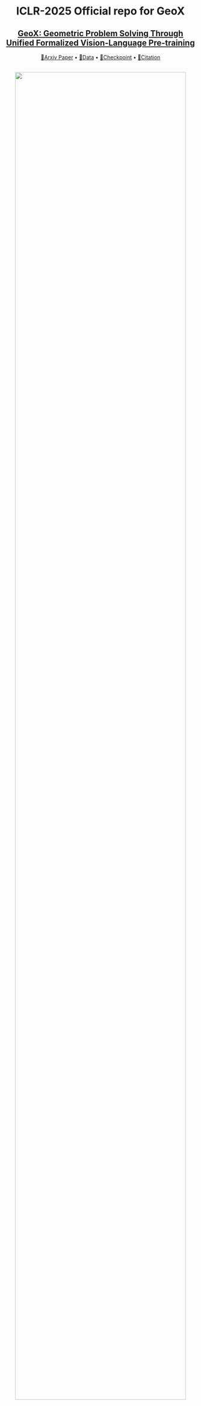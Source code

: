 

<div align= "center">
    <h1> ICLR-2025 Official repo for GeoX</h1>

</div>

<div align="center">
    <h2> <a href="https://arxiv.org/abs/2412.11863">GeoX: Geometric Problem Solving Through Unified Formalized Vision-Language Pre-training</a></h2>

  <p align="center">
    <a href="https://arxiv.org/abs/2412.11863">📃Arxiv Paper</a> •
    <a href="https://huggingface.co/datasets/U4R/GeoX-data">🎒Data</a> •
    <a href="https://huggingface.co/U4R/GeoX">🤗Checkpoint</a> •
    <a href="#-citation">📖Citation
  </p>
  <br>
  <img width="95%" src=./assets/teaser.png>
</div>



## 🚩 News

- [2025/1/24] We have released all [checkpoints](https://huggingface.co/U4R/GeoX) and [pre-training geo data](https://huggingface.co/datasets/U4R/GeoX-data)
- [2025/1/23] GeoX was accepted to ICLR 2025
- [2024/12/30] Full version of the code and training scripts will be released soon.
- [2024/10/17] Upload paper and init project. Release the data for GeoX. See [here](https://huggingface.co/U4R/GeoX).


## 🏃 Intro GeoX


**GeoX** is a multi-modal large model designed for automatic geometric problem solving, incorporating three progressive training stages to enhance diagram understanding and reasoning. In this paper, we validate that the **formal vision-language training** is a simple-yet-effective paradigm for complex mathematical diagram learning.


<details open="open">
    <summary><b>Abstract</b></summary>
    Despite their proficiency in general tasks, Multi-modal Large Language Models (MLLMs) struggle with automatic Geometry Problem Solving (GPS), which demands understanding diagrams, interpreting symbols, and performing complex reasoning. This limitation arises from their pre-training on natural images and texts, along with the lack of automated verification in the problem-solving process. Besides, current geometric specialists are limited by their task-specific designs, making them less effective for broader geometric problems. To this end, we present GeoX, a multi-modal large model focusing on geometric understanding and reasoning tasks. Given the significant differences between geometric diagram-symbol and natural image-text, we introduce unimodal pre-training to develop a diagram encoder and symbol decoder, enhancing the understanding of geometric images and corpora. Furthermore, we introduce geometry-language alignment, an effective pre-training paradigm that bridges the modality gap between unimodal geometric experts. We propose a Generator-And-Sampler Transformer (GS-Former) to generate discriminative queries and eliminate uninformative representations from unevenly distributed geometric signals. Finally, GeoX benefits from visual instruction tuning, empowering it to take geometric images and questions as input and generate verifiable solutions. Experiments show that GeoX outperforms both generalists and geometric specialists on publicly recognized benchmarks, such as GeoQA, UniGeo, Geometry3K, and PGPS9k. Our data and code will be released soon to accelerate future research on automatic GPS.

</details>


## ⚡ Set up

<details>
  <summary><b>Environment Setup</b></summary>

**Step 1. Build Dependencies.** Our code is tested with Python 3.10.14. To run the codes, you should first install the following packages:

```{bash}
conda create -n geox python=3.10
conda activate geox
pip install --upgrade pip
pip install -r requirements.txt
pip install flash-attn==2.5.9.post1 --no-build-isolation
```
</details>



<details>
  <summary><b>Data and Weights Preparation</b></summary>


**Step 1. Download and Prepare Data.**


1. Follow the instructions [here](https://huggingface.co/datasets/U4R/GeoX-data) and download full dataset for GeoX. 
2. To train the model, you are required to organize the files into the following folders:

```
./data/

  alignment/
    images/
    unified_formal_annotations.json

  geoqa/
    images/
    geoqa_train.json
    geoqa_test.json

  unigeo/
    images/
    unigeo_train.json
    unigeo_test.json

  geometry3k/
    images/
    geometry3k_train.json
    geometry3k_test.json

  pgps9k/
    images/
    pgps9k_train.json
    pgps9k_test.json
```



</details>



## 💻 Train your own model


<details>
  <summary><b> (Optional) Pretraining</b></summary>
    
```{bash}

# Pretrain Geo-VIT
BASE_DIR="/path/to/your/base/directory"  # Modify this path as necessary
OUTPUT_DIR="/path/to/your/output/directory"  # Modify this path as necessary

python ${BASE_DIR}/pretrain/pretrain_encoder.py \
    --job_dir ${OUTPUT_DIR}/checkpoint/mae \
    --nodes 1 \
    --ngpus 8 \
    --accum_iter 16 \
    --batch_size 256 \
    --use_volta32 \
    --model mae_vit_base_patch16 \
    --mask_ratio 0.75 \
    --epochs 800 \
    --warmup_epochs 40 \
    --blr 1.5e-4 \
    --weight_decay 0.05 \
    --data_path ${BASE_DIR}/data  # Ensure the data path is correctly parameterized
```


```{bash}

# Pretrain Geo-LLM
DATA_FILE="/path/to/your/training/data"  # Modify this path as necessary
OUTPUT_DIR="/path/to/your/output/directory"  # Modify this path as necessary
MODEL_DIR="/path/to/LLEMMA/directory"  # Modify this path as necessary
LOG_FILE="${OUTPUT_DIR}/train.log"

if [ ! -d "${OUTPUT_DIR}" ]; then  
    mkdir -p "${OUTPUT_DIR}"
fi

GPU_DEVICES=""

deepspeed --include=localhost:${GPU_DEVICES} \
    main/train_llm.py \
    --config_name "${MODEL_DIR}/config.json" \
    --tokenizer_name "${MODEL_DIR}" \
    --model_name_or_path "${MODEL_DIR}" \
    --train_files "${DATA_FILE}" \
    --per_device_train_batch_size 64 \
    --per_device_eval_batch_size 32 \
    --do_train \
    --output_dir "${OUTPUT_DIR}" \
    --evaluation_strategy steps \
    --use_fast_tokenizer false \
    --max_eval_samples 0 \
    --learning_rate 1e-6 \
    --gradient_accumulation_steps 4 \
    --num_train_epochs 10 \
    --warmup_ratio 0.1 \
    --logging_dir "${OUTPUT_DIR}/logs" \
    --logging_strategy steps \
    --logging_steps 50 \
    --save_strategy steps \
    --preprocessing_num_workers 10 \
    --save_steps 20000000 \
    --eval_steps 500000000 \
    --save_total_limit 2000 \
    --seed 42 \
    --disable_tqdm false \
    --ddp_find_unused_parameters false \
    --block_size 1024 \
    --overwrite_output_dir \
    --report_to tensorboard \
    --run_name llm_pretrain \
    --bf16 \
    --bf16_full_eval \
    --gradient_checkpointing \
    --deepspeed configs/models/zero3.json \
    --ignore_data_skip true \
    --ddp_timeout 18000000 \
    | tee -a "${LOG_FILE}"
```
</details>

<details>
  <summary><b> Finetune on Geometry Data</b></summary>
    
```{bash}
MODEL_DIR="/path/to/your/model/directory"  # Modify this path as necessary
Text_FILE="/path/to/your/training/data"  # Modify this path as necessary
IMAGE_FOLDER="/path/to/your/image/folder"  # Modify this path as necessary
OUTPUT_DIR="/path/to/your/output/directory"  # Modify this path as necessary
LOG_FILE="${OUTPUT_DIR}/train.log"
GPU_DEVICES=""

if [ ! -d "${OUTPUT_DIR}" ]; then  
    mkdir -p "${OUTPUT_DIR}"
fi
export MASTER_PORT=20728

deepspeed --include=localhost:${GPU_DEVICES} --master_port=$MASTER_PORT main/train_geox.py \
    --deepspeed ./configs/models/zero2.json \
    --model_name_or_path "${MODEL_DIR}" \
    --version geo_v1 \
    --data_path "${Text_FILE}" \
    --image_folder "${IMAGE_FOLDER}" \
    --vision_tower "${MODEL_DIR}/geo-vit.pth" \
    --gsformer_path "${MODEL_DIR}/gsformer.pth" \
    --mm_use_im_start_end False \
    --mm_use_im_patch_token False \
    --bf16 True \
    --output_dir "${OUTPUT_DIR}" \
    --num_train_epochs 100 \
    --per_device_train_batch_size 16 \
    --per_device_eval_batch_size 4 \
    --gradient_accumulation_steps 4 \
    --evaluation_strategy "no" \
    --save_strategy "steps" \
    --save_steps 1000 \
    --save_total_limit 100 \
    --learning_rate 3e-5 \
    --weight_decay 0. \
    --warmup_ratio 0.05 \
    --lr_scheduler_type "cosine" \
    --logging_steps 1 \
    --tf32 True \
    --model_max_length 2048 \
    --gradient_checkpointing True \
    --dataloader_num_workers 0 \
    --lazy_preprocess True \
    | tee -a "${LOG_FILE}"

```
</details>




## 📖 Citation

If you find our work helps, please consider starring ⭐ us and citing:

```{bibtex}
@misc{xia2024geoxgeometricproblemsolving,
      title={GeoX: Geometric Problem Solving Through Unified Formalized Vision-Language Pre-training}, 
      author={Renqiu Xia and Mingsheng Li and Hancheng Ye and Wenjie Wu and Hongbin Zhou and Jiakang Yuan and Tianshuo Peng and Xinyu Cai and Xiangchao Yan and Bin Wang and Conghui He and Botian Shi and Tao Chen and Junchi Yan and Bo Zhang},
      year={2024},
      eprint={2412.11863},
      archivePrefix={arXiv},
      primaryClass={cs.CV},
      url={https://arxiv.org/abs/2412.11863}, 
}
```


## Acknowledgments

Thanks to [LLaVA](https://github.com/haotian-liu/LLaVA), [LAVIS](https://github.com/salesforce/LAVIS), [MAE](https://github.com/facebookresearch/mae), and [trasnformers](https://github.com/huggingface/transformers). We borrow some of their codes and checkpoints.



## License

This code is distributed under an [Apache-2.0 license](LICENSE). If there are any problems regarding our project, please open an issue.
